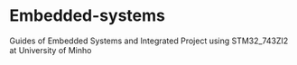 # Embedded-systems
Guides of Embedded Systems and Integrated Project using STM32_743ZI2 at University of Minho
